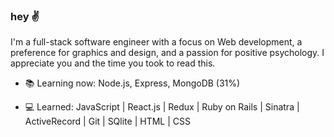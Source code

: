 ### hey ✌️

I'm a full-stack software engineer with a focus on Web development, a preference for graphics and design, and a passion for positive psychology.
I appreciate you and the time you took to read this.

- 📚 Learning now: Node.js, Express, MongoDB (31%)

- 💻 Learned: JavaScript | React.js | Redux | Ruby on Rails | Sinatra | ActiveRecord | Git | SQlite | HTML | CSS

